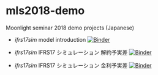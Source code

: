 # mls2018-demo
Moonlight seminar 2018 demo projects (Japanese)

* *ifrs17sim* model introduction [![Binder](https://mybinder.org/badge.svg)](https://mybinder.org/v2/gh/fumitoh/mls2018-demo/master?filepath=ifrs17sim%2Fifrs17sim_model_intro.ipynb)

* *ifrs17sim* IFRS17 シミュレーション 解約予実差 [![Binder](https://mybinder.org/badge.svg)](https://mybinder.org/v2/gh/fumitoh/mls2018-demo/master?filepath=ifrs17sim%2Fifrs17sim_data_graph.ipynb)

* *ifrs17sim* IFRS17 シミュレーション 金利予実差 [![Binder](https://mybinder.org/badge.svg)](https://mybinder.org/v2/gh/fumitoh/mls2018-demo/master?filepath=ifrs17sim%2Fifrs17sim_data_graph_intscen.ipynb)
